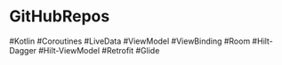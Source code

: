 # GitHubRepos


#Kotlin
#Coroutines
#LiveData
#ViewModel
#ViewBinding
#Room
#Hilt-Dagger
#Hilt-ViewModel
#Retrofit
#Glide
